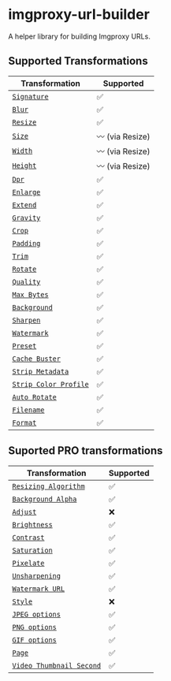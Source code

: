 # imgproxy-url-builder

A helper library for building Imgproxy URLs.

## Supported Transformations

| Transformation                                                                                                                    | Supported                |
| --------------------------------------------------------------------------------------------------------------------------------- | ------------------------ |
| [`Signature`](https://github.com/imgproxy/imgproxy/blob/master/docs/generating_the_url_advanced.md#signature)                     | :white_check_mark:       |
| [`Blur`](https://github.com/imgproxy/imgproxy/blob/master/docs/generating_the_url_advanced.md#blur)                               | :white_check_mark:       |
| [`Resize`](https://github.com/imgproxy/imgproxy/blob/master/docs/generating_the_url_advanced.md#resize)                           | :white_check_mark:       |
| [`Size`](https://github.com/imgproxy/imgproxy/blob/master/docs/generating_the_url_advanced.md#size)                               | :wavy_dash: (via Resize) |
| [`Width`](https://github.com/imgproxy/imgproxy/blob/master/docs/generating_the_url_advanced.md#width)                             | :wavy_dash: (via Resize) |
| [`Height`](https://github.com/imgproxy/imgproxy/blob/master/docs/generating_the_url_advanced.md#height)                           | :wavy_dash: (via Resize) |
| [`Dpr`](https://github.com/imgproxy/imgproxy/blob/master/docs/generating_the_url_advanced.md#dpr)                                 | :white_check_mark:       |
| [`Enlarge`](https://github.com/imgproxy/imgproxy/blob/master/docs/generating_the_url_advanced.md#enlarge)                         | :white_check_mark:       |
| [`Extend`](https://github.com/imgproxy/imgproxy/blob/master/docs/generating_the_url_advanced.md#extend)                           | :white_check_mark:       |
| [`Gravity`](https://github.com/imgproxy/imgproxy/blob/master/docs/generating_the_url_advanced.md#gravity)                         | :white_check_mark:       |
| [`Crop`](https://github.com/imgproxy/imgproxy/blob/master/docs/generating_the_url_advanced.md#crop)                               | :white_check_mark:       |
| [`Padding`](https://github.com/imgproxy/imgproxy/blob/master/docs/generating_the_url_advanced.md#padding)                         | :white_check_mark:       |
| [`Trim`](https://github.com/imgproxy/imgproxy/blob/master/docs/generating_the_url_advanced.md#trim)                               | :white_check_mark:       |
| [`Rotate`](https://github.com/imgproxy/imgproxy/blob/master/docs/generating_the_url_advanced.md#rotate)                           | :white_check_mark:       |
| [`Quality`](https://github.com/imgproxy/imgproxy/blob/master/docs/generating_the_url_advanced.md#quality)                         | :white_check_mark:       |
| [`Max Bytes`](https://github.com/imgproxy/imgproxy/blob/master/docs/generating_the_url_advanced.md#max-bytes)                     | :white_check_mark:       |
| [`Background`](https://github.com/imgproxy/imgproxy/blob/master/docs/generating_the_url_advanced.md#background)                   | :white_check_mark:       |
| [`Sharpen`](https://github.com/imgproxy/imgproxy/blob/master/docs/generating_the_url_advanced.md#sharpen)                         | :white_check_mark:       |
| [`Watermark`](https://github.com/imgproxy/imgproxy/blob/master/docs/generating_the_url_advanced.md#watermark)                     | :white_check_mark:       |
| [`Preset`](https://github.com/imgproxy/imgproxy/blob/master/docs/generating_the_url_advanced.md#preset)                           | :white_check_mark:       |
| [`Cache Buster`](https://github.com/imgproxy/imgproxy/blob/master/docs/generating_the_url_advanced.md#cache-buster)               | :white_check_mark:       |
| [`Strip Metadata`](https://github.com/imgproxy/imgproxy/blob/master/docs/generating_the_url_advanced.md#strip-metadata)           | :white_check_mark:       |
| [`Strip Color Profile`](https://github.com/imgproxy/imgproxy/blob/master/docs/generating_the_url_advanced.md#strip-color-profile) | :white_check_mark:       |
| [`Auto Rotate`](https://github.com/imgproxy/imgproxy/blob/master/docs/generating_the_url_advanced.md#auto-rotate)                 | :white_check_mark:       |
| [`Filename`](https://github.com/imgproxy/imgproxy/blob/master/docs/generating_the_url_advanced.md#filename)                       | :white_check_mark:       |
| [`Format`](https://github.com/imgproxy/imgproxy/blob/master/docs/generating_the_url_advanced.md#format)                           | :white_check_mark:       |

## Suported PRO transformations

| Transformation                                                                                                                                                   | Supported          |
| ---------------------------------------------------------------------------------------------------------------------------------------------------------------- | ------------------ |
| [`Resizing Algorithm`](https://github.com/imgproxy/imgproxy/blob/master/docs/generating_the_url_advanced.md#resizing-algorithm-idresizing-algorithm)             | :white_check_mark: |
| [`Background Alpha`](https://github.com/imgproxy/imgproxy/blob/master/docs/generating_the_url_advanced.md#background-alpha-idbackground-alpha)                   | :white_check_mark: |
| [`Adjust`](https://github.com/imgproxy/imgproxy/blob/master/docs/generating_the_url_advanced.md#adjust)                                                          | :x:                |
| [`Brightness`](https://github.com/imgproxy/imgproxy/blob/master/docs/generating_the_url_advanced.md#brightness-idbrightness)                                     | :white_check_mark: |
| [`Contrast`](https://github.com/imgproxy/imgproxy/blob/master/docs/generating_the_url_advanced.md#contrast-idcontrast)                                           | :white_check_mark: |
| [`Saturation`](https://github.com/imgproxy/imgproxy/blob/master/docs/generating_the_url_advanced.md#saturation-idsaturation)                                     | :white_check_mark: |
| [`Pixelate`](https://github.com/imgproxy/imgproxy/blob/master/docs/generating_the_url_advanced.md#pixelate-idpixelate)                                           | :white_check_mark: |
| [`Unsharpening`](https://github.com/imgproxy/imgproxy/blob/master/docs/generating_the_url_advanced.md#unsharpening-idunsharpening)                               | :white_check_mark: |
| [`Watermark URL`](https://github.com/imgproxy/imgproxy/blob/master/docs/generating_the_url_advanced.md#watermark-url-idwatermark)                                | :white_check_mark: |
| [`Style`](https://github.com/imgproxy/imgproxy/blob/master/docs/generating_the_url_advanced.md#style-idstyle)                                                    | :x:                |
| [`JPEG options`](https://github.com/imgproxy/imgproxy/blob/master/docs/generating_the_url_advanced.md#jpeg-options-idjpeg-options)                               | :white_check_mark: |
| [`PNG options`](https://github.com/imgproxy/imgproxy/blob/master/docs/generating_the_url_advanced.md#png-options-idpng-options)                                  | :white_check_mark: |
| [`GIF options`](https://github.com/imgproxy/imgproxy/blob/master/docs/generating_the_url_advanced.md#gif-options-idgif-options)                                  | :white_check_mark: |
| [`Page`](https://github.com/imgproxy/imgproxy/blob/master/docs/generating_the_url_advanced.md#page-idpage)                                                       | :white_check_mark: |
| [`Video Thumbnail Second`](https://github.com/imgproxy/imgproxy/blob/master/docs/generating_the_url_advanced.md#video-thumbnail-second-idvideo-thumbnail-second) | :white_check_mark: |
